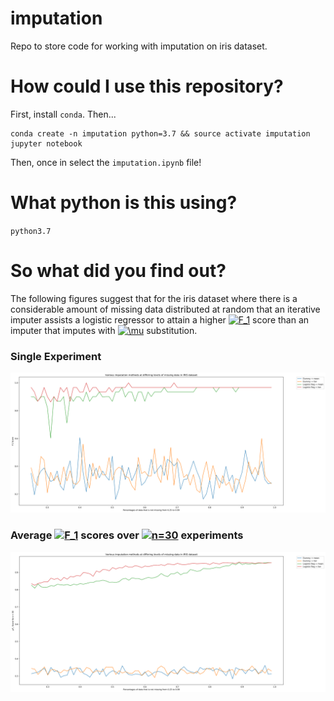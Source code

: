 # imputation
Repo to store code for working with imputation on iris dataset.

# How could I use this repository?
First, install `conda`. Then...

```
conda create -n imputation python=3.7 && source activate imputation
jupyter notebook
```

Then, once in select the `imputation.ipynb` file!

# What python is this using?
`python3.7`
# So what did you find out?
The following figures suggest that for the iris dataset where there is a considerable amount of missing data distributed at random that an iterative imputer assists a logistic regressor to attain a higher <a href="https://www.codecogs.com/eqnedit.php?latex=F_1" target="_blank"><img src="https://latex.codecogs.com/gif.latex?F_1" title="F_1" /></a> score than an imputer that imputes with <a href="https://www.codecogs.com/eqnedit.php?latex=\mu" target="_blank"><img src="https://latex.codecogs.com/gif.latex?\mu" title="\mu" /></a> substitution.
### Single Experiment
![Single Experiment's results](graphs/exp1.png)

### Average <a href="https://www.codecogs.com/eqnedit.php?latex=F_1" target="_blank"><img src="https://latex.codecogs.com/gif.latex?F_1" title="F_1" /></a> scores over <a href="https://www.codecogs.com/eqnedit.php?latex=n=30" target="_blank"><img src="https://latex.codecogs.com/gif.latex?n=30" title="n=30" /></a> experiments
![Average over 30 Experiments' results](graphs/expavg30.png)

